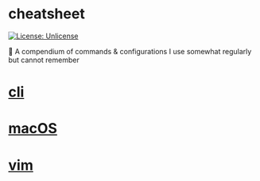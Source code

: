 # cheatsheet
[![License: Unlicense](https://upload.wikimedia.org/wikipedia/commons/e/ee/Unlicense_Blue_Badge.svg)](https://unlicense.org)

📜 A compendium of commands & configurations I use somewhat regularly but cannot remember

# [cli](cli/README.md)
# [macOS](macOS/README.md)
# [vim](vim/README.md)
